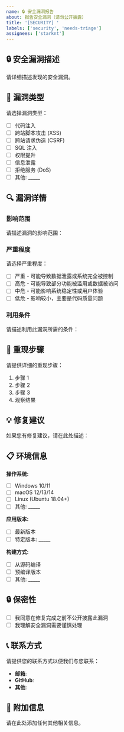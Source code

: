 ```yaml
---
name: 🔒 安全漏洞报告
about: 报告安全漏洞（请勿公开披露）
title: '[SECURITY] '
labels: ['security', 'needs-triage']
assignees: ['starknt']
---
```


## 🔒 安全漏洞描述

请详细描述发现的安全漏洞。

## 🎯 漏洞类型

请选择漏洞类型：

- [ ] 代码注入
- [ ] 跨站脚本攻击 (XSS)
- [ ] 跨站请求伪造 (CSRF)
- [ ] SQL 注入
- [ ] 权限提升
- [ ] 信息泄露
- [ ] 拒绝服务 (DoS)
- [ ] 其他: _____

## 🔍 漏洞详情

### 影响范围

请描述漏洞的影响范围：

### 严重程度

请选择严重程度：

- [ ] 严重 - 可能导致数据泄露或系统完全被控制
- [ ] 高危 - 可能导致部分功能被滥用或数据被访问
- [ ] 中危 - 可能影响系统稳定性或用户体验
- [ ] 低危 - 影响较小，主要是代码质量问题

### 利用条件

请描述利用此漏洞所需的条件：

## 🔄 重现步骤

请提供详细的重现步骤：

1. 步骤 1
2. 步骤 2
3. 步骤 3
4. 观察结果

## 💡 修复建议

如果您有修复建议，请在此处描述：

## 📋 环境信息

**操作系统:**
- [ ] Windows 10/11
- [ ] macOS 12/13/14
- [ ] Linux (Ubuntu 18.04+)
- [ ] 其他: _____

**应用版本:**
- [ ] 最新版本
- [ ] 特定版本: _____

**构建方式:**
- [ ] 从源码编译
- [ ] 预编译版本
- [ ] 其他: _____

## 🔒 保密性

- [ ] 我同意在修复完成之前不公开披露此漏洞
- [ ] 我理解安全漏洞需要谨慎处理

## 📞 联系方式

请提供您的联系方式以便我们与您联系：

- **邮箱**:
- **GitHub**:
- **其他**:

## 📝 附加信息

请在此处添加任何其他相关信息。
